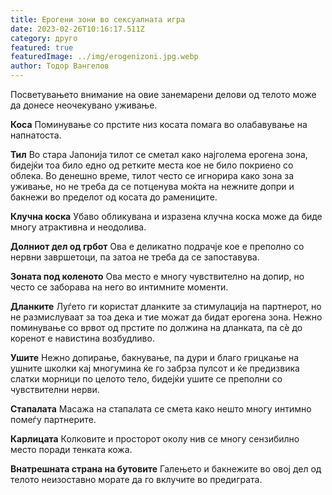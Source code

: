 ```yaml
---
title: Ерогени зони во сексуалната игра
date: 2023-02-26T10:16:17.511Z
category: друго
featured: true
featuredImage: ../img/erogenizoni.jpg.webp
author: Тодор Вангелов
---
```


Посветувањето внимание на овие занемарени делови од телото може да донесе неочекувано уживање.

**Коса**
Поминување со прстите низ косата помага во олабавување на напнатоста.

**Тил**
Во стара Јапонија тилот се сметал како најголема ерогена зона, бидејќи тоа било едно од ретките места кое не било покриено со облека. Во денешно време, тилот често се игнорира како зона за уживање, но не треба да се потценува моќта на нежните допри и бакнежи во пределот од косата до рамениците.

**Клучна коска**
Убаво обликувана и изразена клучна коска може да биде многу атрактивна и неодолива.

**Долниот дел од грбот**
Ова е деликатно подрачје кое е преполно со нервни завршетоци, па затоа не треба да се запоставува.

**Зоната под коленото**
Ова место е многу чувствително на допир, но често се заборава на него во интимните моменти.

**Дланките**
Луѓето ги користат дланките за стимулација на партнерот, но не размислуваат за тоа дека и тие можат да бидат ерогена зона. Нежно поминување со врвот од прстите по должина на дланката, па сè до коренот е навистина возбудливо.

**Ушите**
Нежно допирање, бакнување, па дури и благо грицкање на ушните школки кај многумина ќе го забрза пулсот и ќе предизвика слатки морници по целото тело, бидејќи ушите се преполни со чувствителни нерви.

**Стапалата**
Масажа на стапалата се смета како нешто многу интимно помеѓу партнерите.

**Карлицата**
Колковите и просторот околу нив се многу сензибилно место поради тенката кожа.

**Внатрешната страна на бутовите**
Галењето и бакнежите во овој дел од телото неизоставно морате да го вклучите во предиграта.

